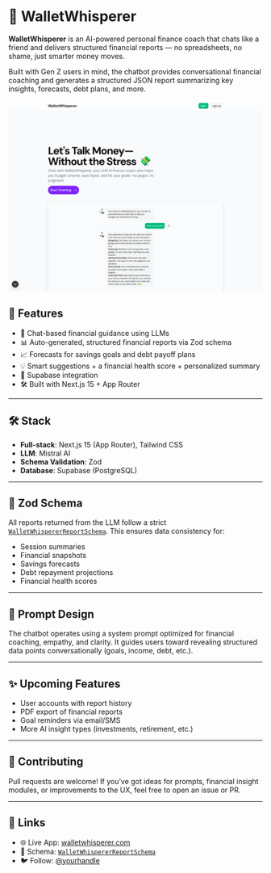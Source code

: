 # 🧠 WalletWhisperer

**WalletWhisperer** is an AI-powered personal finance coach that chats like a friend and delivers structured financial reports — no spreadsheets, no shame, just smarter money moves.

Built with Gen Z users in mind, the chatbot provides conversational financial coaching and generates a structured JSON report summarizing key insights, forecasts, debt plans, and more.

![WalletWhisperer](./public/landing-page.png)

## 🚀 Features

- 💬 Chat-based financial guidance using LLMs
- 📊 Auto-generated, structured financial reports via Zod schema
- 📈 Forecasts for savings goals and debt payoff plans
- 💡 Smart suggestions + a financial health score + personalized summary
- 🧾 Supabase integration
- 🛠️ Built with Next.js 15 + App Router

---

## 🛠️ Stack

- **Full-stack**: Next.js 15 (App Router), Tailwind CSS
- **LLM**: Mistral AI
- **Schema Validation**: Zod
- **Database**: Supabase (PostgreSQL)

---

## 📄 Zod Schema

All reports returned from the LLM follow a strict [`WalletWhispererReportSchema`](./app/actions/reports/schema.ts). This ensures data consistency for:

- Session summaries
- Financial snapshots
- Savings forecasts
- Debt repayment projections
- Financial health scores

---

## 🧠 Prompt Design

The chatbot operates using a system prompt optimized for financial coaching, empathy, and clarity. It guides users toward revealing structured data points conversationally (goals, income, debt, etc.).

---

## ✨ Upcoming Features

- User accounts with report history
- PDF export of financial reports
- Goal reminders via email/SMS
- More AI insight types (investments, retirement, etc.)

---

## 🤝 Contributing

Pull requests are welcome! If you’ve got ideas for prompts, financial insight modules, or improvements to the UX, feel free to open an issue or PR.

---

## 🔗 Links

- 🌐 Live App: [walletwhisperer.com](https://walletwhisperer.com)
- 🧠 Schema: [`WalletWhispererReportSchema`](./lib/schemas/report.ts)
- 🐦 Follow: [@yourhandle](https://twitter.com/yourhandle)

```

```
